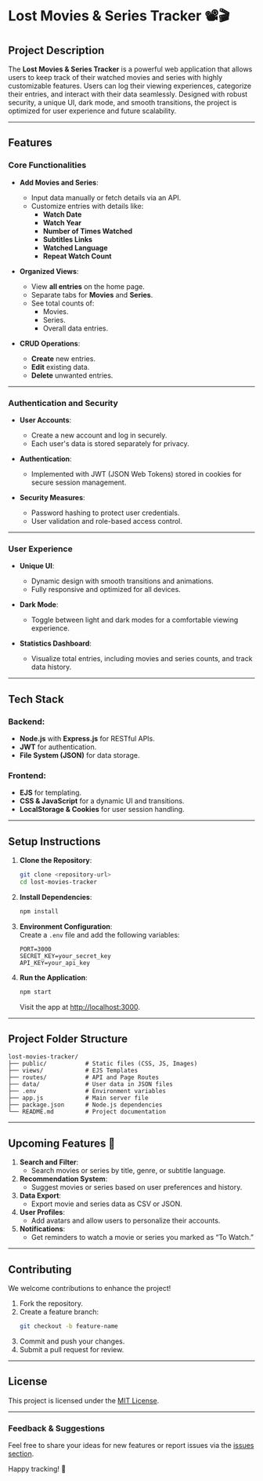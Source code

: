 # Lost Movies & Series Tracker 📽️🎬

## **Project Description**  
The **Lost Movies & Series Tracker** is a powerful web application that allows users to keep track of their watched movies and series with highly customizable features. Users can log their viewing experiences, categorize their entries, and interact with their data seamlessly. Designed with robust security, a unique UI, dark mode, and smooth transitions, the project is optimized for user experience and future scalability.  

---

## **Features**  

### **Core Functionalities**  
- **Add Movies and Series**:
  - Input data manually or fetch details via an API.
  - Customize entries with details like:
    - **Watch Date**  
    - **Watch Year**  
    - **Number of Times Watched**  
    - **Subtitles Links**
    - **Watched Language**
    - **Repeat Watch Count**     

- **Organized Views**:
  - View **all entries** on the home page.  
  - Separate tabs for **Movies** and **Series**.  
  - See total counts of:
    - Movies.
    - Series.
    - Overall data entries.

- **CRUD Operations**:
  - **Create** new entries.
  - **Edit** existing data.
  - **Delete** unwanted entries.  

---

### **Authentication and Security**  
- **User Accounts**:
  - Create a new account and log in securely.
  - Each user's data is stored separately for privacy.  

- **Authentication**:
  - Implemented with JWT (JSON Web Tokens) stored in cookies for secure session management.  

- **Security Measures**:
  - Password hashing to protect user credentials.
  - User validation and role-based access control.  

---

### **User Experience**  
- **Unique UI**:
  - Dynamic design with smooth transitions and animations.
  - Fully responsive and optimized for all devices.

- **Dark Mode**:
  - Toggle between light and dark modes for a comfortable viewing experience.

- **Statistics Dashboard**:
  - Visualize total entries, including movies and series counts, and track data history.

---

## **Tech Stack**  

### **Backend**:  
- **Node.js** with **Express.js** for RESTful APIs.  
- **JWT** for authentication.  
- **File System (JSON)** for data storage.

### **Frontend**:  
- **EJS** for templating.  
- **CSS & JavaScript** for a dynamic UI and transitions.  
- **LocalStorage & Cookies** for user session handling.

---

## **Setup Instructions**  

1. **Clone the Repository**:
   ```bash
   git clone <repository-url>
   cd lost-movies-tracker
   ```

2. **Install Dependencies**:
   ```bash
   npm install
   ```

3. **Environment Configuration**:  
   Create a `.env` file and add the following variables:  
   ```env
   PORT=3000
   SECRET_KEY=your_secret_key
   API_KEY=your_api_key
   ```

4. **Run the Application**:
   ```bash
   npm start
   ```
   Visit the app at [http://localhost:3000](http://localhost:3000).

---

## **Project Folder Structure**  
```
lost-movies-tracker/
├── public/           # Static files (CSS, JS, Images)
├── views/            # EJS Templates
├── routes/           # API and Page Routes
├── data/             # User data in JSON files
├── .env              # Environment variables
├── app.js            # Main server file
├── package.json      # Node.js dependencies
└── README.md         # Project documentation
```

---

## **Upcoming Features 🚀**  
1. **Search and Filter**:
   - Search movies or series by title, genre, or subtitle language.
2. **Recommendation System**:
   - Suggest movies or series based on user preferences and history.
3. **Data Export**:
   - Export movie and series data as CSV or JSON.
4. **User Profiles**:
   - Add avatars and allow users to personalize their accounts.
5. **Notifications**:
   - Get reminders to watch a movie or series you marked as “To Watch.”  

---

## **Contributing**  
We welcome contributions to enhance the project!  
1. Fork the repository.  
2. Create a feature branch:  
   ```bash
   git checkout -b feature-name
   ```  
3. Commit and push your changes.  
4. Submit a pull request for review.

---

## **License**  
This project is licensed under the [MIT License](LICENSE).

---

### **Feedback & Suggestions**  
Feel free to share your ideas for new features or report issues via the [issues section](https://github.com/your-repo-url/issues).  

Happy tracking! 🎥
